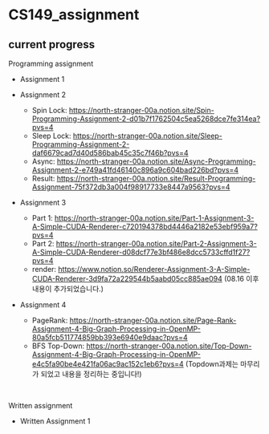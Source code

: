 # CS149_assignment

## current progress

Programming assignment 
- Assignment 1
- Assignment 2
   - Spin Lock: https://north-stranger-00a.notion.site/Spin-Programming-Assignment-2-d01b7f1762504c5ea5268dce7fe314ea?pvs=4
   - Sleep Lock: https://north-stranger-00a.notion.site/Sleep-Programming-Assignment-2-daf6679cad7d40d586bab45c35c7f46b?pvs=4
   - Async: https://north-stranger-00a.notion.site/Async-Programming-Assignment-2-e749a41fd46140c896a9c604bad226bd?pvs=4
   - Result: https://north-stranger-00a.notion.site/Result-Programming-Assignment-75f372db3a004f98917733e8447a9563?pvs=4

- Assignment 3
    - Part 1: https://north-stranger-00a.notion.site/Part-1-Assignment-3-A-Simple-CUDA-Renderer-c720194378bd4446a2182e53ebf959a7?pvs=4
    - Part 2: https://north-stranger-00a.notion.site/Part-2-Assignment-3-A-Simple-CUDA-Renderer-d08dcf77e3bf486e8dcc5733cffd1f27?pvs=4
    - render: https://www.notion.so/Renderer-Assignment-3-A-Simple-CUDA-Renderer-3d9fa72a229544b5aabd05cc885ae094 (08.16 이후 내용이 추가되었습니다.)

 - Assignment 4
   - PageRank: https://north-stranger-00a.notion.site/Page-Rank-Assignment-4-Big-Graph-Processing-in-OpenMP-80a5fcb511774859bb393e6940e9daac?pvs=4
   - BFS Top-Down: https://north-stranger-00a.notion.site/Top-Down-Assignment-4-Big-Graph-Processing-in-OpenMP-e4c5fa90be4e421fa06ac9ac152c1eb6?pvs=4 (Topdown과제는 마무리가 되었고 내용을 정리하는 중입니다!)
 </br>

Written assignment
- Written Assignment 1 
